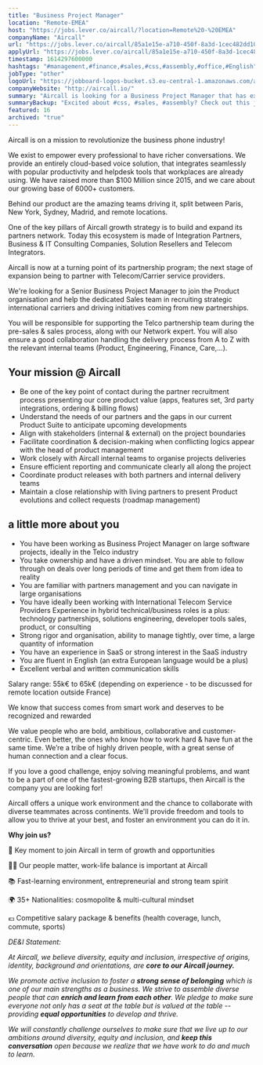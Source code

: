```yaml
---
title: "Business Project Manager"
location: "Remote-EMEA"
host: "https://jobs.lever.co/aircall/?location=Remote%20-%20EMEA"
companyName: "Aircall"
url: "https://jobs.lever.co/aircall/85a1e15e-a710-450f-8a3d-1cec482dd10d"
applyUrl: "https://jobs.lever.co/aircall/85a1e15e-a710-450f-8a3d-1cec482dd10d/apply"
timestamp: 1614297600000
hashtags: "#management,#finance,#sales,#css,#assembly,#office,#English"
jobType: "other"
logoUrl: "https://jobboard-logos-bucket.s3.eu-central-1.amazonaws.com/aircall"
companyWebsite: "http://aircall.io/"
summary: "Aircall is looking for a Business Project Manager that has experience in: #css, #sales, #assembly."
summaryBackup: "Excited about #css, #sales, #assembly? Check out this job post!"
featured: 16
archived: "true"
---
```


Aircall is on a mission to revolutionize the business phone industry!

We exist to empower every professional to have richer conversations. We provide an entirely cloud-based voice solution, that integrates seamlessly with popular productivity and helpdesk tools that workplaces are already using. We have raised more than $100 Million since 2015, and we care about our growing base of 6000+ customers.

Behind our product are the amazing teams driving it, split between Paris, New York, Sydney, Madrid, and remote locations.

One of the key pillars of Aircall growth strategy is to build and expand its partners network. Today this ecosystem is made of Integration Partners, Business & IT Consulting Companies, Solution Resellers and Telecom Integrators.

Aircall is now at a turning point of its partnership program; the next stage of expansion being to partner with Telecom/Carrier service providers.

We're looking for a Senior Business Project Manager to join the Product organisation and help the dedicated Sales team in recruiting strategic international carriers and driving initiatives coming from new partnerships.

You will be responsible for supporting the Telco partnership team during the pre-sales & sales process, along with our Network expert. You will also ensure a good collaboration handling the delivery process from A to Z with the relevant internal teams (Product, Engineering, Finance, Care,…).

## Your mission @ Aircall

*   Be one of the key point of contact during the partner recruitment process presenting our core product value (apps, features set, 3rd party integrations, ordering & billing flows)
*   Understand the needs of our partners and the gaps in our current Product Suite to anticipate upcoming developments
*   Align with stakeholders (internal & external) on the project boundaries
*   Facilitate coordination & decision-making when conflicting logics appear with the head of product management
*   Work closely with Aircall internal teams to organise projects deliveries
*   Ensure efficient reporting and communicate clearly all along the project
*   Coordinate product releases with both partners and internal delivery teams
*   Maintain a close relationship with living partners to present Product evolutions and collect requests (roadmap management)

## a little more about you

*   You have been working as Business Project Manager on large software projects, ideally in the Telco industry
*   You take ownership and have a driven mindset. You are able to follow through on deals over long periods of time and get them from idea to reality 
*   You are familiar with partners management and you can navigate in large organisations
*   You have ideally been working with International Telecom Service Providers Experience in hybrid technical/business roles is a plus: technology partnerships, solutions engineering, developer tools sales, product, or consulting
*   Strong rigor and organisation, ability to manage tightly, over time, a large quantity of information
*   You have an experience in SaaS or strong interest in the SaaS industry
*   You are fluent in English (an extra European language would be a plus)
*   Excellent verbal and written communication skills

Salary range: 55k€ to 65k€ (depending on experience - to be discussed for remote location outside France)

We know that success comes from smart work and deserves to be recognized and rewarded

We value people who are bold, ambitious, collaborative and customer-centric. Even better, the ones who know how to work hard & have fun at the same time. We’re a tribe of highly driven people, with a great sense of human connection and a clear focus. 

If you love a good challenge, enjoy solving meaningful problems, and want to be a part of one of the fastest-growing B2B startups, then Aircall is the company you are looking for!

Aircall offers a unique work environment and the chance to collaborate with diverse teammates across continents. We'll provide freedom and tools to allow you to thrive at your best, and foster an environment you can do it in.

**Why join us?**

🚀 Key moment to join Aircall in term of growth and opportunities

💆‍♀️ Our people matter, work-life balance is important at Aircall

📚 Fast-learning environment, entrepreneurial and strong team spirit

🌍 35+ Nationalities: cosmopolite & multi-cultural mindset

💶 Competitive salary package & benefits (health coverage, lunch, commute, sports)

_DE&I Statement:_ 

_At Aircall, we believe diversity, equity and inclusion, irrespective of origins, identity, background and orientations, are_ **_core to our Aircall journey._** 

_We promote active inclusion to foster a_ **_strong sense of belonging_** _which is one of our main strengths as a business. We strive to assemble diverse people that can_ **_enrich and learn from each other_**_. We pledge to make sure everyone not only has a seat at the table but is valued at the table -- providing_ **_equal opportunities_** _to develop and thrive._

_We will constantly challenge ourselves to make sure that we live up to our ambitions around diversity, equity and inclusion, and_ **_keep this conversation_** _open because we realize that we have work to do and much to learn._
